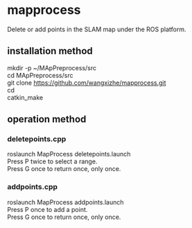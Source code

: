 # mapprocess  
Delete or add points in the SLAM map under the ROS platform.  
## installation method
mkdir -p ~/MApPreprocess/src  
cd MApPreprocess/src  
git clone https://github.com/wangxizhe/mapprocess.git  
cd  
catkin_make
## operation method
### deletepoints.cpp
roslaunch MapProcess deletepoints.launch  
Press P twice to select a range.  
Press G once to return once, only once.
### addpoints.cpp  
roslaunch MapProcess addpoints.launch  
Press P once to add a point.  
Press G once to return once, only once.
